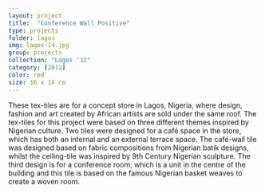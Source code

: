 ```yaml
---
layout: project
title:  "Conference Wall Positive"
type: projects
folder: lagos
img: lagos-14.jpg
group: projects
collection: "Lagos '12"
category: [2012]
color: red 
size: 16 x 14 cm
---
```


These tex-tiles are for a concept store in Lagos, Nigeria, where design, fashion and art created by African artists are sold under the same roof. The tex-tiles for this project were based on three different themes inspired by Nigerian culture. Two tiles were designed for a café space in the store, which has both an internal and an external terrace space. The café-wall tile was designed based on fabric compositions from Nigerian batik designs, whilst the ceiling-tile was inspired by 9th Century Nigerian sculpture. The third design is for a conference room, which is a unit in the centre of the building and this tile is based on the famous Nigerian basket weaves to create a woven room.